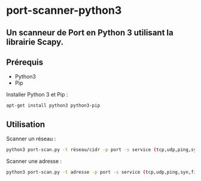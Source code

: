 # port-scanner-python3
Un scanneur de Port en Python 3 utilisant la librairie Scapy.
---

## Prérequis

- Python3
- Pip

Installer Python 3 et Pip :

```bash
apt-get install python3 python3-pip
```

## Utilisation

Scanner un réseau :
```bash
python3 port-scan.py -t réseau/cidr -p port -s service (tcp,udp,ping,syn,fin)
```

Scanner une adresse :
```bash
python3 port-scan.py -t adresse -p port -s service (tcp,udp,ping,syn,fin)
```

